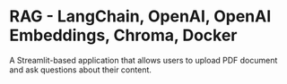 # RAG - LangChain, OpenAI, OpenAI Embeddings, Chroma, Docker

A Streamlit-based application that allows users to upload PDF document and ask questions about their content.
